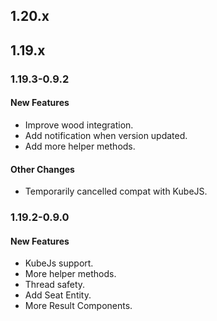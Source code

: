 ## 1.20.x
## 1.19.x
### 1.19.3-0.9.2
#### New Features
* Improve wood integration.
* Add notification when version updated.
* Add more helper methods.
#### Other Changes
* Temporarily cancelled compat with KubeJS.
### 1.19.2-0.9.0
#### New Features
* KubeJs support.
* More helper methods.
* Thread safety.
* Add Seat Entity.
* More Result Components.
